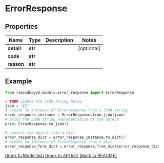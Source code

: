 # ErrorResponse


## Properties
Name | Type | Description | Notes
------------ | ------------- | ------------- | -------------
**detail** | **str** |  | [optional] 
**code** | **str** |  | 
**reason** | **str** |  | 

## Example

```python
from raassdkpyv2.models.error_response import ErrorResponse

# TODO update the JSON string below
json = "{}"
# create an instance of ErrorResponse from a JSON string
error_response_instance = ErrorResponse.from_json(json)
# print the JSON string representation of the object
print ErrorResponse.to_json()

# convert the object into a dict
error_response_dict = error_response_instance.to_dict()
# create an instance of ErrorResponse from a dict
error_response_form_dict = error_response.from_dict(error_response_dict)
```
[[Back to Model list]](../README.md#documentation-for-models) [[Back to API list]](../README.md#documentation-for-api-endpoints) [[Back to README]](../README.md)


